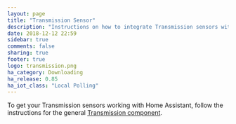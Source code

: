 ```yaml
---
layout: page
title: "Transmission Sensor"
description: "Instructions on how to integrate Transmission sensors within Home Assistant."
date: 2018-12-12 22:59
sidebar: true
comments: false
sharing: true
footer: true
logo: transmission.png
ha_category: Downloading
ha_release: 0.85
ha_iot_class: "Local Polling"
---
```


To get your Transmission sensors working with Home Assistant, follow the instructions for the general [Transmission component](/components/transmission/).

